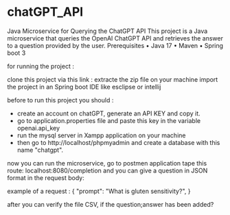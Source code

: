# chatGPT_API
Java Microservice for Querying the ChatGPT API
This project is a Java microservice that queries the OpenAI ChatGPT API and retrieves the answer to a question provided by the user.
Prerequisites
•	Java 17
•	Maven
•	Spring boot 3

for running the project :

clone this project via this link : 
extracte the zip file on your machine
import the project in an Spring boot IDE like esclipse or intellij 

before to run this project you should :
 - create an account on chatGPT, generate an API KEY and copy it.
 - go to application.properties file and paste this key  in the variable openai.api_key
 - run the mysql server in Xampp application on your machine
 - then go to  http://localhost/phpmyadmin and create a database with this name "chatgpt".
 
 now you can run the microservice, go to postmen application
 tape this route: localhost:8080/completion and you can give a question in JSON format in the request body:
 
 example of a request :
 {
"prompt": "What is gluten sensitivity?",
}

after you can verify the file CSV, if the question;answer has been added?
 
 
 
 
